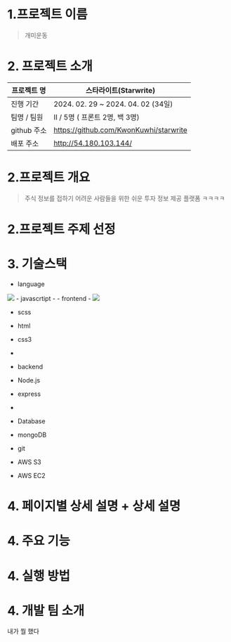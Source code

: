 # 1.프로젝트 이름
> 개미운동

# 2. 프로젝트 소개


| 프로젝트 명 | 스타라이트(Starwrite) |
| --- | --- |
| 진행 기간 | 2024. 02. 29 ~ 2024. 04. 02 (34일) |
| 팀명 / 팀원 | II / 5명 ( 프론트 2명, 백 3명) |
| github 주소 | https://github.com/KwonKuwhi/starwrite |
| 배포 주소 | http://54.180.103.144/ |

# 2.프로젝트 개요
> 주식 정보를 접하기 어려운 사람들을 위한 쉬운 투자 정보 제공 플랫폼
> ㅋㅋㅋㅋ
>


# 2.프로젝트 주제 선정

# 3. 기술스택
- language
<img src="https://img.shields.io/badge/Typescript-3178C6?style=for-the-badge&logo=typescript&logoColor=white"/>
- javascrtipt
- 
- frontend
- <img src="https://img.shields.io/badge/react-61DAFB?style=for-the-badge&logo=react&logoColor=white"> 

- scss
- html
- css3
- 
- backend
- Node.js
- express
- 
- Database
- mongoDB

- git
- AWS S3
- AWS EC2


# 4. 페이지별 상세 설명 + 상세 설명

# 4. 주요 기능


# 4. 실행 방법

# 4. 개발 팀 소개
내가 뭘 했다



